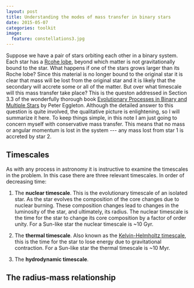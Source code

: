 ```yaml
---
layout: post
title: Understanding the modes of mass transfer in binary stars
date: 2015-05-07
categories: toolkit
image:
  feature: constellations3.jpg
---
```


Suppose we have a pair of stars orbiting each other in a binary system.
Each star has a [Rcohe lobe][1], beyond which matter is not gravitationally
bound to the star.  What happens if one of the stars grows larger than its
Roche lobe?  Since this material is no longer bound to the original star it
is clear that mass will be lost from the original star and it is likely that
the secondary will accrete some or all of the matter.  But over what
timescale will this mass transfer take place?  This is the queston addressed
in Section 3.3 of the wonderfully thorough book [Evolutionary Processes in
Binary and Multiple Stars][2] by Peter Eggleton.  Although the detailed
answer to this question is quite involved, the qualitative picture is
enlightening, so I will summarize it here.  To keep things simple, in this
note I am just going to concern myself with conservative mass transfer.
This means that no mass or angular momentum is lost in the system --- any
mass lost from star 1 is accreted by star 2. 

## Timescales

As with any process in astronomy it is instructive to examine the timescales
in the problem.  In this case there are three relevant timescales.  In order
of decreasing time:

1. The **nuclear timescale**.  This is the evolutionary timescale of an
isolated star.  As the star evolves the composition of the core changes due
to nuclear burning.  These composition changes lead to changes in the
luminosity of the star, and ultimately, its radius.  The nuclear timescale
is the time for the star to change its core composition by a factor of order
unity.  For a Sun-like star the nuclear timescale is ~10 Gyr.
  
2. The **thermal timescale**.  Also known as the [Kelvin-Helmholtz
timescale][3], this is the time for the star to lose energy due to
gravitational contraction.  For a Sun-like star the thermal timescale is ~10
Myr. 
  
3. The **hydrodynamic timescale**.  

## The radius-mass relationship

[1]: https://en.wikipedia.org/wiki/Roche_lobe
[2]: http://adsabs.harvard.edu/abs/2006epbm.book.....E
[3]: https://en.wikipedia.org/wiki/Kelvin%E2%80%93Helmholtz_mechanism
